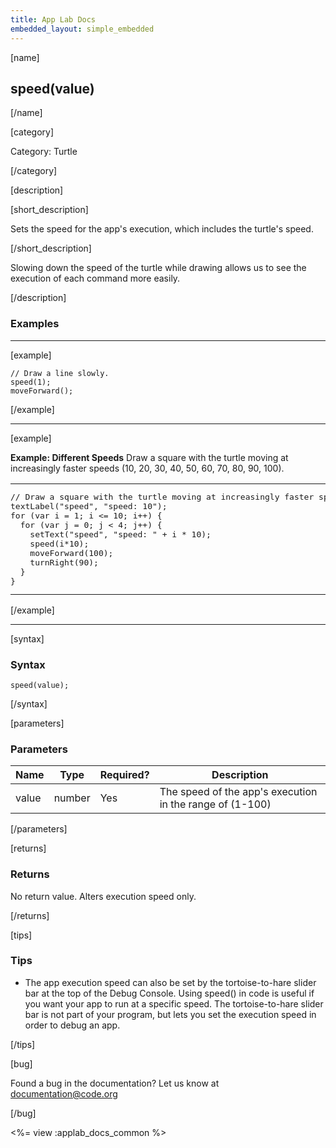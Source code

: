 ```yaml
---
title: App Lab Docs
embedded_layout: simple_embedded
---
```


[name]

## speed(value)

[/name]

[category]

Category: Turtle

[/category]

[description]

[short_description]

Sets the speed for the app's execution, which includes the turtle's speed.

[/short_description]

Slowing down the speed of the turtle while drawing allows us to see the execution of each command more easily. 

[/description]

### Examples
____________________________________________________

[example]

```
// Draw a line slowly.
speed(1);
moveForward();
```

[/example]

____________________________________________________

[example]

**Example: Different Speeds** Draw a square with the turtle moving at increasingly faster speeds (10, 20, 30, 40, 50, 60, 70, 80, 90, 100).

<table>
<tr>
<td style="border-style:none; width:90%; padding:0px">
<pre>
// Draw a square with the turtle moving at increasingly faster speeds (10, 20, 30, 40, 50, 60, 70, 80, 90, 100).
textLabel("speed", "speed: 10");
for (var i = 1; i &lt;= 10; i++) {
  for (var j = 0; j &lt; 4; j++) {
    setText("speed", "speed: " + i * 10);
    speed(i*10);
    moveForward(100);
    turnRight(90);
  }
}
</pre>
</td>
<td style="border-style:none; width:10%; padding:0px">
<img src='https://images.code.org/5b3d4a5f9b27b99cfdebf0012a7f091e-image-1445619219090.gif'>
</td>
</tr>
</table>

[/example]

____________________________________________________

[syntax]

### Syntax

```
speed(value);
```

[/syntax]

[parameters]

### Parameters

| Name  | Type | Required? | Description |
|-----------------|------|-----------|-------------|
| value | number | Yes | The speed of the app's execution in the range of (1-100)  |

[/parameters]

[returns]

### Returns
No return value. Alters execution speed only.

[/returns]

[tips]

### Tips
- The app execution speed can also be set by the tortoise-to-hare slider bar at the top of the Debug Console. Using speed() in code is useful if you want your app to run at a specific speed. The tortoise-to-hare slider bar is not part of your program, but lets you set the execution speed in order to debug an app.

[/tips]

[bug]

Found a bug in the documentation? Let us know at documentation@code.org

[/bug]

<%= view :applab_docs_common %>
